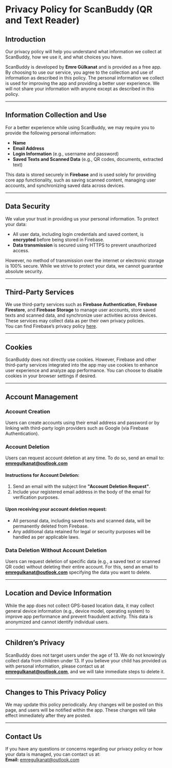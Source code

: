 # Privacy Policy for ScanBuddy (QR and Text Reader)

## Introduction
Our privacy policy will help you understand what information we collect at ScanBuddy, how we use it, and what choices you have.  

ScanBuddy is developed by **Emre Gülkanat** and is provided as a free app. By choosing to use our service, you agree to the collection and use of information as described in this policy. The personal information we collect is used for improving the app and providing a better user experience. We will not share your information with anyone except as described in this policy.

---

## Information Collection and Use
For a better experience while using ScanBuddy, we may require you to provide the following personal information:  
- **Name**  
- **Email Address**  
- **Login Information** (e.g., username and password)  
- **Saved Texts and Scanned Data** (e.g., QR codes, documents, extracted text)  

This data is stored securely in **Firebase** and is used solely for providing core app functionality, such as saving scanned content, managing user accounts, and synchronizing saved data across devices.

---

## Data Security
We value your trust in providing us your personal information. To protect your data:  
- All user data, including login credentials and saved content, is **encrypted** before being stored in Firebase.  
- **Data transmission** is secured using HTTPS to prevent unauthorized access.  

However, no method of transmission over the internet or electronic storage is 100% secure. While we strive to protect your data, we cannot guarantee absolute security.

---

## Third-Party Services
We use third-party services such as **Firebase Authentication**, **Firebase Firestore**, and **Firebase Storage** to manage user accounts, store saved texts and scanned data, and synchronize user activities across devices. These services may collect data as per their own privacy policies.  
You can find Firebase’s privacy policy [here](https://firebase.google.com/support/privacy).

---

## Cookies
ScanBuddy does not directly use cookies. However, Firebase and other third-party services integrated into the app may use cookies to enhance user experience and analyze app performance. You can choose to disable cookies in your browser settings if desired.

---

## Account Management

### Account Creation  
Users can create accounts using their email address and password or by linking with third-party login providers such as Google (via Firebase Authentication).  

### Account Deletion  
Users can request account deletion at any time. To do so, send an email to:  
**emregulkanat@outlook.com**  

#### Instructions for Account Deletion:  
1. Send an email with the subject line **"Account Deletion Request"**.  
2. Include your registered email address in the body of the email for verification purposes.  

#### Upon receiving your account deletion request:  
- All personal data, including saved texts and scanned data, will be permanently deleted from Firebase.  
- Any additional data retained for legal or security purposes will be handled as per applicable laws.  

### Data Deletion Without Account Deletion  
Users can request deletion of specific data (e.g., a saved text or scanned QR code) without deleting their entire account. For this, send an email to **emregulkanat@outlook.com** specifying the data you want to delete.

---

## Location and Device Information
While the app does not collect GPS-based location data, it may collect general device information (e.g., device model, operating system) to improve app performance and prevent fraudulent activity. This data is anonymized and cannot identify individual users.

---

## Children’s Privacy
ScanBuddy does not target users under the age of 13. We do not knowingly collect data from children under 13. If you believe your child has provided us with personal information, please contact us at **emregulkanat@outlook.com**, and we will take immediate steps to delete it.

---

## Changes to This Privacy Policy
We may update this policy periodically. Any changes will be posted on this page, and users will be notified within the app. These changes will take effect immediately after they are posted.

---

## Contact Us
If you have any questions or concerns regarding our privacy policy or how your data is managed, you can contact us at:  
**Email:** emregulkanat@outlook.com
